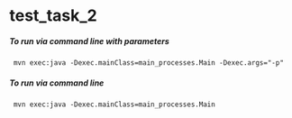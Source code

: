 # test_task_2

<h5>To run via command line with parameters</h5>

     mvn exec:java -Dexec.mainClass=main_processes.Main -Dexec.args="-p"
     
<h5>To run via command line</h5>

     mvn exec:java -Dexec.mainClass=main_processes.Main
